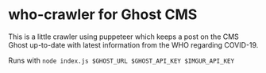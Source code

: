 # who-crawler for Ghost CMS

This is a little crawler using puppeteer which keeps a post on the CMS Ghost up-to-date with latest information from the WHO regarding COVID-19.

Runs with `node index.js $GHOST_URL $GHOST_API_KEY $IMGUR_API_KEY`

